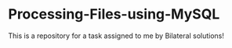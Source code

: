 # Processing-Files-using-MySQL
This is a repository for a task assigned to me by Bilateral solutions!
